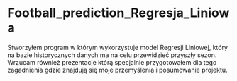 # Football_prediction_Regresja_Liniowa
Stworzyłem program w którym wykorzystuje model Regresji Liniowej, który na bazie historycznych danych ma na celu przewidzieć przyszły sezon.
Wrzucam również prezentacje którą specjalnie przygotowałem dla tego zagadnienia gdzie znajdują się moje przemyślenia i posumowanie projektu.
